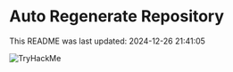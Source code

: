 # Auto Regenerate Repository

This README was last updated: 2024-12-26 21:41:05

 ![TryHackMe](https://tryhackme.com/badge/533634)